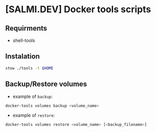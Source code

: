 # [SALMI.DEV] Docker tools scripts

## Requirments

- shell-tools

## Instalation

```sh
stow ./tools -t $HOME
```

## Backup/Restore volumes

- example of `backup`:
```sh
docker-tools volumes backup <volume_name>
```

- example of `restore`:
```sh
docker-tools volumes restore <volume_name> [<backup_filename>]
```

